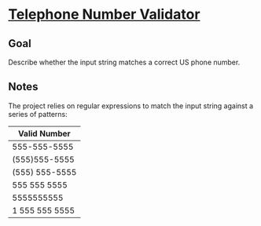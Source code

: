 # [Telephone Number Validator](https://www.freecodecamp.org/learn/javascript-algorithms-and-data-structures/javascript-algorithms-and-data-structures-projects/telephone-number-validator)

## Goal

Describe whether the input string matches a correct US phone number.

## Notes

The project relies on regular expressions to match the input string against a series of patterns:

| Valid Number   |
| -------------- |
| 555-555-5555   |
| (555)555-5555  |
| (555) 555-5555 |
| 555 555 5555   |
| 5555555555     |
| 1 555 555 5555 |
